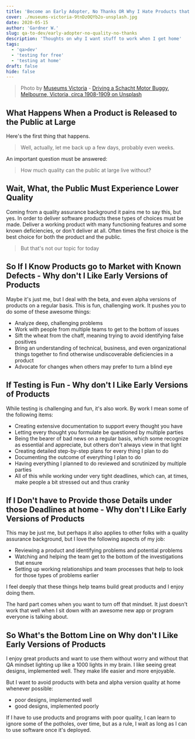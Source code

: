 ```yaml
---
title: 'Become an Early Adopter, No Thanks OR Why I Hate Products that Don’t Actually Work Yet'
cover: ./museums-victoria-9tnDzOQYb2o-unsplash.jpg
date: 2020-05-15
author: 'Gardner W.'
slug: qa-to-dev/early-adopter-no-quality-no-thanks
description: 'Thoughts on why I want stuff to work when I get home'
tags:
  - 'qa>dev'
  - 'testing for free'
  - 'testing at home'
draft: false
hide: false
---
```


> Photo by [Museums Victoria](https://unsplash.com/@museumsvictoria) - [Driving a Schacht Motor Buggy, Melbourne, Victoria, circa 1908-1909 on Unsplash](https://unsplash.com/photos/9tnDzOQYb2o)

## What Happens When a Product is Released to the Public at Large

Here's the first thing that happens.

> Well, actually, let me back up a few days, probably even weeks.

An important question must be answered: 
 
> How much quality can the public at large live without?

<FontAwesomeIcon icon="cloud-rain" />  

## Wait, What, the Public Must Experience Lower Quality

Coming from a quality assurance background it pains me to say this, but yes. In order to deliver software products these types of choices must be made. Deliver a working product with many functioning features and some known deficiencies, or don't deliver at all. Often times the first choice is the best choice for both the product and the public.

> But that's not our topic for today

## So If I Know Products go to Market with Known Defects - Why don't I Like Early Versions of Products

Maybe it's just me, but I deal with the beta, and even alpha versions of products on a regular basis. This is fun, challenging work. It pushes you to do some of these awesome things:

- Analyze deep, challenging problems
- Work with people from multiple teams to get to the bottom of issues
- Sift the wheat from the chaff, meaning trying to avoid identifying false positives
- Bring an understanding of technical, business, and even organizational things together to find otherwise undiscoverable deficiencies in a product
- Advocate for changes when others may prefer to turn a blind eye

## If Testing is Fun - Why don't I Like Early Versions of Products

While testing is challenging and fun, it's also work. By work I mean some of the following items:

- Creating extensive documentation to support every thought you have
- Letting every thought you formulate be questioned by multiple parties
- Being the bearer of bad news on a regular basis, which some recognize as essential and appreciate, but others don't always view in that light
- Creating detailed step-by-step plans for every thing I plan to do
- Documenting the outcome of everything I plan to do
- Having everything I planned to do reviewed and scrutinized by multiple parties
- All of this while working under very tight deadlines, which can, at times, make people a bit stressed out and thus cranky

## If I Don't have to Provide those Details under those Deadlines at home - Why don't I Like Early Versions of Products

This may be just me, but perhaps it also applies to other folks with a quality assurance background, but I love the following aspects of my job:

- Reviewing a product and identifying problems and potential problems
- Watching and helping the team get to the bottom of the investigations that ensure
- Setting up working relationships and team processes that help to look for those types of problems earlier

I feel deeply that these things help teams build great products and I enjoy doing them.

The hard part comes when you want to turn off that mindset. It just doesn't work that well when I sit down with an awesome new app or program everyone is talking about.

## So What's the Bottom Line on Why don't I Like Early Versions of Products

I enjoy great products and want to use them without worry and without that QA mindset lighting up like a 1000 lights in my brain. I like seeing great designs, implemented well. They make life easier and more enjoyable.

But I want to avoid products with beta and alpha version quality at home whenever possible:

- poor designs, implemented well
- good designs, implemented poorly

If I have to use products and programs with poor quality, I can learn to ignore some of the potholes, over time, but as a rule, I wait as long as I can to use software once it's deployed.
